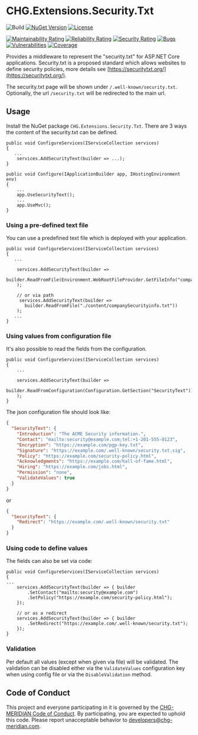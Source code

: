 # CHG.Extensions.Security.Txt

![Build](https://github.com/CHG-MERIDIAN/CHG.Extensions.Security.Txt/workflows/Build%20(and%20release)/badge.svg?branch=master)
[![NuGet Version](http://img.shields.io/nuget/v/CHG.Extensions.Security.Txt.svg?style=flat)](https://www.nuget.org/packages/CHG.Extensions.Security.Txt/) [![License](https://img.shields.io/badge/license-APACHE-blue.svg)](LICENSE)

[![Maintainability Rating](https://sonarcloud.io/api/project_badges/measure?project=CHG-MERIDIAN_CHG.Extensions.Security.Txt&metric=sqale_rating)](https://sonarcloud.io/dashboard?id=CHG-MERIDIAN_CHG.Extensions.Security.Txt)
[![Reliability Rating](https://sonarcloud.io/api/project_badges/measure?project=CHG-MERIDIAN_CHG.Extensions.Security.Txt&metric=reliability_rating)](https://sonarcloud.io/dashboard?id=CHG-MERIDIAN_CHG.Extensions.Security.Txt)
[![Security Rating](https://sonarcloud.io/api/project_badges/measure?project=CHG-MERIDIAN_CHG.Extensions.Security.Txt&metric=security_rating)](https://sonarcloud.io/dashboard?id=CHG-MERIDIAN_CHG.Extensions.Security.Txt)
[![Bugs](https://sonarcloud.io/api/project_badges/measure?project=CHG-MERIDIAN_CHG.Extensions.Security.Txt&metric=bugs)](https://sonarcloud.io/dashboard?id=CHG-MERIDIAN_CHG.Extensions.Security.Txt)
[![Vulnerabilities](https://sonarcloud.io/api/project_badges/measure?project=CHG-MERIDIAN_CHG.Extensions.Security.Txt&metric=vulnerabilities)](https://sonarcloud.io/dashboard?id=CHG-MERIDIAN_CHG.Extensions.Security.Txt)
[![Coverage](https://sonarcloud.io/api/project_badges/measure?project=CHG-MERIDIAN_CHG.Extensions.Security.Txt&metric=coverage)](https://sonarcloud.io/dashboard?id=CHG-MERIDIAN_CHG.Extensions.Security.Txt)

Provides a middleware to represent the "security.txt" for ASP.NET Core applications. Security.txt is a proposed standard which allows websites to define security policies, more details see [https://securitytxt.org/](https://securitytxt.org/).

The security.txt page will be shown under `/.well-known/security.txt`. Optionally, the url `/security.txt` will be redirected to the main url.

## Usage
Install the NuGet package `CHG.Extensions.Security.Txt`.
There are 3 ways the content of the security.txt can be defined.

```CSharp
public void ConfigureServices(IServiceCollection services)
{
   ...
    services.AddSecurityText(builder => ...);
}

public void Configure(IApplicationBuilder app, IHostingEnvironment env)
{
    ...
    app.UseSecurityText();
    ...
    app.UseMvc();
}
```

### Using a pre-defined text file

You can use a predefined text file which is deployed with your application.

```CSharp
public void ConfigureServices(IServiceCollection services)
{
   ...

    services.AddSecurityText(builder =>
       builder.ReadFromFile(Environment.WebRootFileProvider.GetFileInfo("companySecurityinfo.txt"))
    );

    // or via path
     services.AddSecurityText(builder =>
       builder.ReadFromFile("./content/companySecurityinfo.txt"))
    );
   ...
}
```

### Using values from configuration file

It's also possible to read the fields from the configuration.

```CSharp
public void ConfigureServices(IServiceCollection services)
{
    ...

    services.AddSecurityText(builder =>
       builder.ReadFromConfiguration(Configuration.GetSection("SecurityText"))
    );
}
```

The json configuration file should look like:

```json
{
  "SecurityText": {
    "Introduction": "The ACME Security information.",
    "Contact": "mailto:security@example.com;tel:+1-201-555-0123",
    "Encryption": "https://example.com/pgp-key.txt",
    "Signature": "https://example.com/.well-known/security.txt.sig",
    "Policy": "https://example.com/security-policy.html",
    "Acknowledgments": "https://example.com/hall-of-fame.html",
    "Hiring": "https://example.com/jobs.html",
    "Permission": "none",
    "ValidateValues": true
  }
}

```

or

```json
{
  "SecurityText": {
    "Redirect": "https://example.com/.well-known/security.txt"
  }
}

```

### Using code to define values

The fields can also be set via code:

```CSharp
public void ConfigureServices(IServiceCollection services)
{
...
    services.AddSecurityText(builder => { builder
        .SetContact("mailto:security@example.com")
        .SetPolicy("https://example.com/security-policy.html");
    });

    // or as a redirect
    services.AddSecurityText(builder => { builder
        .SetRedirect("https://example.com/.well-known/security.txt");
    });
}
```

### Validation

Per default all values (except when given via file) will be validated. The validation can be disabled either via the `ValidateValues` configuration key when using config file or via the `DisableValidation` method.

## Code of Conduct
This project and everyone participating in it is governed by the [CHG-MERIDIAN Code of Conduct](CODE_OF_CONDUCT.md). By participating, you are expected to uphold this code. Please report unacceptable behavior to developers@chg-meridian.com.
